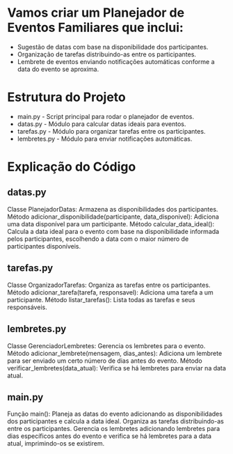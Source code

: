 # Vamos criar um Planejador de Eventos Familiares que inclui:

- Sugestão de datas com base na disponibilidade dos participantes.
- Organização de tarefas distribuindo-as entre os participantes.
- Lembrete de eventos enviando notificações automáticas conforme a data do evento se aproxima.

# Estrutura do Projeto
- main.py - Script principal para rodar o planejador de eventos.
- datas.py - Módulo para calcular datas ideais para eventos.
- tarefas.py - Módulo para organizar tarefas entre os participantes.
- lembretes.py - Módulo para enviar notificações automáticas.

# Explicação do Código
## datas.py
Classe PlanejadorDatas:
Armazena as disponibilidades dos participantes.
Método adicionar_disponibilidade(participante, data_disponivel): Adiciona uma data disponível para um participante.
Método calcular_data_ideal(): Calcula a data ideal para o evento com base na disponibilidade informada pelos participantes, escolhendo a data com o maior número de participantes disponíveis.

## tarefas.py
Classe OrganizadorTarefas:
Organiza as tarefas entre os participantes.
Método adicionar_tarefa(tarefa, responsavel): Adiciona uma tarefa a um participante.
Método listar_tarefas(): Lista todas as tarefas e seus responsáveis.

## lembretes.py
Classe GerenciadorLembretes:
Gerencia os lembretes para o evento.
Método adicionar_lembrete(mensagem, dias_antes): Adiciona um lembrete para ser enviado um certo número de dias antes do evento.
Método verificar_lembretes(data_atual): Verifica se há lembretes para enviar na data atual.

## main.py
Função main():
Planeja as datas do evento adicionando as disponibilidades dos participantes e calcula a data ideal.
Organiza as tarefas distribuindo-as entre os participantes.
Gerencia os lembretes adicionando lembretes para dias específicos antes do evento e verifica se há lembretes para a data atual, imprimindo-os se existirem.